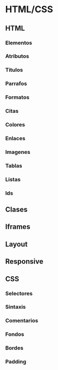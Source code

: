 # HTML/CSS

## HTML

### Elementos

### Atributos

### Titulos

### Parrafos

### Formatos

### Citas

### Colores

### Enlaces

### Imagenes

### Tablas

### Listas

### Ids

## Clases

## Iframes

## Layout

## Responsive

## CSS

### Selectores

### Sintaxis

### Comentarios

### Fondos

### Bordes

### Padding
